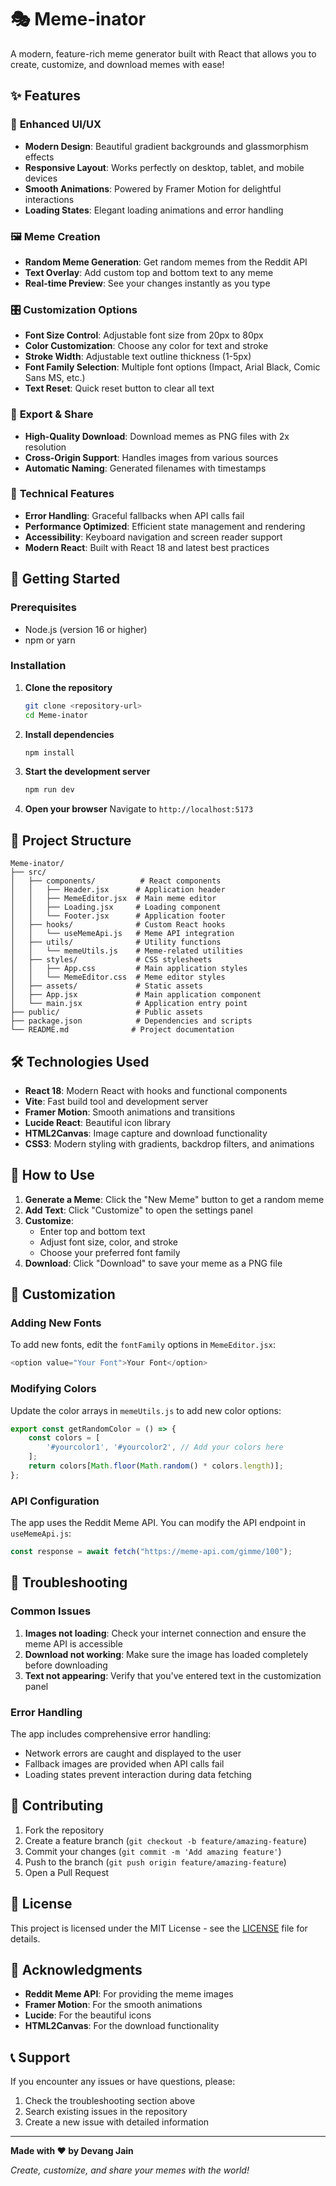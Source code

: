 # 🎭 Meme-inator

A modern, feature-rich meme generator built with React that allows you to create, customize, and download memes with ease!

## ✨ Features

### 🎨 **Enhanced UI/UX**
- **Modern Design**: Beautiful gradient backgrounds and glassmorphism effects
- **Responsive Layout**: Works perfectly on desktop, tablet, and mobile devices
- **Smooth Animations**: Powered by Framer Motion for delightful interactions
- **Loading States**: Elegant loading animations and error handling

### 🖼️ **Meme Creation**
- **Random Meme Generation**: Get random memes from the Reddit API
- **Text Overlay**: Add custom top and bottom text to any meme
- **Real-time Preview**: See your changes instantly as you type

### 🎛️ **Customization Options**
- **Font Size Control**: Adjustable font size from 20px to 80px
- **Color Customization**: Choose any color for text and stroke
- **Stroke Width**: Adjustable text outline thickness (1-5px)
- **Font Family Selection**: Multiple font options (Impact, Arial Black, Comic Sans MS, etc.)
- **Text Reset**: Quick reset button to clear all text

### 💾 **Export & Share**
- **High-Quality Download**: Download memes as PNG files with 2x resolution
- **Cross-Origin Support**: Handles images from various sources
- **Automatic Naming**: Generated filenames with timestamps

### 🔧 **Technical Features**
- **Error Handling**: Graceful fallbacks when API calls fail
- **Performance Optimized**: Efficient state management and rendering
- **Accessibility**: Keyboard navigation and screen reader support
- **Modern React**: Built with React 18 and latest best practices

## 🚀 Getting Started

### Prerequisites
- Node.js (version 16 or higher)
- npm or yarn

### Installation

1. **Clone the repository**
   ```bash
   git clone <repository-url>
   cd Meme-inator
   ```

2. **Install dependencies**
   ```bash
   npm install
   ```

3. **Start the development server**
   ```bash
   npm run dev
   ```

4. **Open your browser**
   Navigate to `http://localhost:5173`

## 📁 Project Structure

```
Meme-inator/
├── src/
│   ├── components/          # React components
│   │   ├── Header.jsx      # Application header
│   │   ├── MemeEditor.jsx  # Main meme editor
│   │   ├── Loading.jsx     # Loading component
│   │   └── Footer.jsx      # Application footer
│   ├── hooks/              # Custom React hooks
│   │   └── useMemeApi.js   # Meme API integration
│   ├── utils/              # Utility functions
│   │   └── memeUtils.js    # Meme-related utilities
│   ├── styles/             # CSS stylesheets
│   │   ├── App.css         # Main application styles
│   │   └── MemeEditor.css  # Meme editor styles
│   ├── assets/             # Static assets
│   ├── App.jsx             # Main application component
│   └── main.jsx            # Application entry point
├── public/                 # Public assets
├── package.json            # Dependencies and scripts
└── README.md              # Project documentation
```

## 🛠️ Technologies Used

- **React 18**: Modern React with hooks and functional components
- **Vite**: Fast build tool and development server
- **Framer Motion**: Smooth animations and transitions
- **Lucide React**: Beautiful icon library
- **HTML2Canvas**: Image capture and download functionality
- **CSS3**: Modern styling with gradients, backdrop filters, and animations

## 🎯 How to Use

1. **Generate a Meme**: Click the "New Meme" button to get a random meme
2. **Add Text**: Click "Customize" to open the settings panel
3. **Customize**: 
   - Enter top and bottom text
   - Adjust font size, color, and stroke
   - Choose your preferred font family
4. **Download**: Click "Download" to save your meme as a PNG file

## 🔧 Customization

### Adding New Fonts
To add new fonts, edit the `fontFamily` options in `MemeEditor.jsx`:

```javascript
<option value="Your Font">Your Font</option>
```

### Modifying Colors
Update the color arrays in `memeUtils.js` to add new color options:

```javascript
export const getRandomColor = () => {
    const colors = [
        '#yourcolor1', '#yourcolor2', // Add your colors here
    ];
    return colors[Math.floor(Math.random() * colors.length)];
};
```

### API Configuration
The app uses the Reddit Meme API. You can modify the API endpoint in `useMemeApi.js`:

```javascript
const response = await fetch("https://meme-api.com/gimme/100");
```

## 🐛 Troubleshooting

### Common Issues

1. **Images not loading**: Check your internet connection and ensure the meme API is accessible
2. **Download not working**: Make sure the image has loaded completely before downloading
3. **Text not appearing**: Verify that you've entered text in the customization panel

### Error Handling
The app includes comprehensive error handling:
- Network errors are caught and displayed to the user
- Fallback images are provided when API calls fail
- Loading states prevent interaction during data fetching

## 🤝 Contributing

1. Fork the repository
2. Create a feature branch (`git checkout -b feature/amazing-feature`)
3. Commit your changes (`git commit -m 'Add amazing feature'`)
4. Push to the branch (`git push origin feature/amazing-feature`)
5. Open a Pull Request

## 📄 License

This project is licensed under the MIT License - see the [LICENSE](LICENSE) file for details.

## 🙏 Acknowledgments

- **Reddit Meme API**: For providing the meme images
- **Framer Motion**: For the smooth animations
- **Lucide**: For the beautiful icons
- **HTML2Canvas**: For the download functionality

## 📞 Support

If you encounter any issues or have questions, please:
1. Check the troubleshooting section above
2. Search existing issues in the repository
3. Create a new issue with detailed information

---

**Made with ❤️ by Devang Jain**

*Create, customize, and share your memes with the world!*
